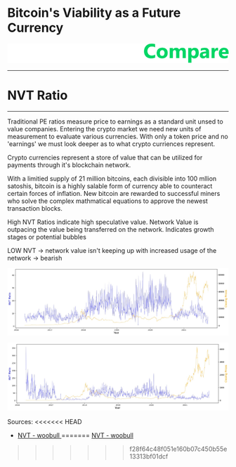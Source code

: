 # Bitcoin's Viability as a Future Currency


![CryptoCompareLogo](/data/cryptocompare_logo_white.png "CryptoCompare Logo")


---
# NVT Ratio
---
Traditional PE ratios measure price to earnings as a standard unit unsed to value companies. Entering the crypto market we need new units of measurement to evaluate various currencies. With only a token price and no 'earnings' we must look deeper as to what crypto curriences represent. 

Crypto currencies represent a store of value that can be utilized for payments through it's blockchain network. 

With a limitied supply of 21 million bitcoins, each divisible into 100 mllion satoshis, bitcoin is a highly salable form of currency able to counteract certain forces of inflation. New bitcoin are rewarded to successful miners who solve the complex mathmatical equations to approve the newest transaction blocks. 

High NVT Ratios indicate high speculative value. Network Value is outpacing the value being transferred on the network. Indicates growth stages or potential bubbles 

LOW NVT -> network value isn't keeping up with increased usage of the network -> bearish 

![BTC_priceVSnvt](/NVT_Ratios/btc_nvt_price.jpg "Bitcoin Price VS NVT Ratio")

![ETH_priceVSnvt](/NVT_Ratios/eth_nvt_price.jpg "Ether Price VS NVT Ratio")







Sources:
<<<<<<< HEAD

- [NVT - woobull ](https://woobull.com/introducing-nvt-ratio-bitcoins-pe-ratio-use-it-to-detect-bubbles/)
=======
[NVT - woobull ](https://woobull.com/introducing-nvt-ratio-bitcoins-pe-ratio-use-it-to-detect-bubbles/)
>>>>>>> f28f64c48f051e160b07c450b55e13313bf01dcf
